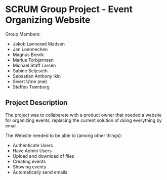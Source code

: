 # SCRUM Group Project - Event Organizing Website

Group Members:

- Jakob Lønnerød Madsen
- Jan Loennechen
- Magnus Brevik
- Marius Torbjørnsen
- Michael Staff Larsen
- Sabine Seljeseth
- Sebastian Anthony Ikin
- Sivert Utne (me)
- Steffen Trømborg

## Project Description

The project was to collabarete with a product owner that needed a website for organizing events, replacing the current solution of doing everything by email. 

The Website needed to be able to (among other things):
- Authenticate Users
- Have Admin Users
- Upload and download of files
- Creating events
- Showing events
- Automatically send emails
